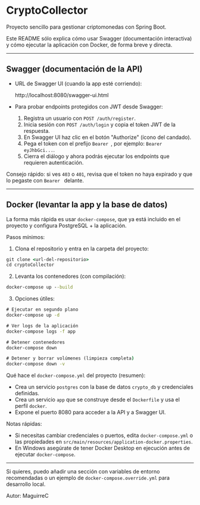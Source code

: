 # CryptoCollector

Proyecto sencillo para gestionar criptomonedas con Spring Boot.

Este README sólo explica cómo usar Swagger (documentación interactiva) y cómo ejecutar la aplicación con Docker, de forma breve y directa.

---

## Swagger (documentación de la API)

- URL de Swagger UI (cuando la app esté corriendo):

  http://localhost:8080/swagger-ui.html

- Para probar endpoints protegidos con JWT desde Swagger:
  1. Registra un usuario con `POST /auth/register`.
  2. Inicia sesión con `POST /auth/login` y copia el token JWT de la respuesta.
  3. En Swagger UI haz clic en el botón "Authorize" (ícono del candado).
  4. Pega el token con el prefijo `Bearer `, por ejemplo:
     `Bearer eyJhbGci...`.
  5. Cierra el diálogo y ahora podrás ejecutar los endpoints que requieren autenticación.

Consejo rápido: si ves `403` o `401`, revisa que el token no haya expirado y que lo pegaste con `Bearer ` delante.

---

## Docker (levantar la app y la base de datos)

La forma más rápida es usar `docker-compose`, que ya está incluido en el proyecto y configura PostgreSQL + la aplicación.

Pasos mínimos:

1. Clona el repositorio y entra en la carpeta del proyecto:

```cmd
git clone <url-del-repositorio>
cd cryptoCollector
```

2. Levanta los contenedores (con compilación):

```cmd
docker-compose up --build
```

3. Opciones útiles:

```cmd
# Ejecutar en segundo plano
docker-compose up -d

# Ver logs de la aplicación
docker-compose logs -f app

# Detener contenedores
docker-compose down

# Detener y borrar volúmenes (limpieza completa)
docker-compose down -v
```

Qué hace el `docker-compose.yml` del proyecto (resumen):
- Crea un servicio `postgres` con la base de datos `crypto_db` y credenciales definidas.
- Crea un servicio `app` que se construye desde el `Dockerfile` y usa el perfil `docker`.
- Expone el puerto 8080 para acceder a la API y a Swagger UI.

Notas rápidas:
- Si necesitas cambiar credenciales o puertos, edita `docker-compose.yml` o las propiedades en `src/main/resources/application-docker.properties`.
- En Windows asegúrate de tener Docker Desktop en ejecución antes de ejecutar `docker-compose`.

---

Si quieres, puedo añadir una sección con variables de entorno recomendadas o un ejemplo de `docker-compose.override.yml` para desarrollo local.

Autor: MaguirreC

